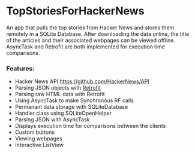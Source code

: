 # TopStoriesForHackerNews
An app that pulls the top stories from Hacker News and stores them remotely in a SQLite Database. After downloading the data online, the title of the articles and their associated webpages can be viewed offline. AsyncTask and Retrofit are both implemented for execution time comparisons.

<h3>Features:</h3>
<ul>
  <li>Hacker News API <a href="https://github.com/HackerNews/API">https://github.com/HackerNews/API</a></li>
  <li>Parsing JSON objects with <a href="http://square.github.io/retrofit/">Retrofit</a></li>
  <li>Parsing raw HTML data with Retrofit</li>
  <li>Using AsyncTask to make Synchronous RF calls</li>
  <li>Permanant data storage with SQLiteDatabase</li>
  <li>Handler class using SQLiteOpenHelper</li>
  <li>Parsing JSON with AsyncTask</li>
  <li>Displays execution time for comparisons between the clients</li>
  <li>Custom buttons</li>
  <li>Viewing webpages</li>
  <li>Interactive ListView</li>
</ul>
